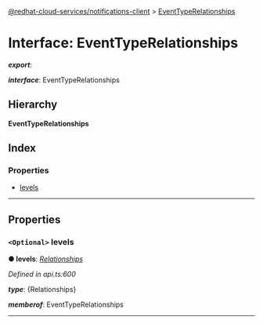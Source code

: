 [@redhat-cloud-services/notifications-client](../README.md) > [EventTypeRelationships](../interfaces/eventtyperelationships.md)

# Interface: EventTypeRelationships

*__export__*: 

*__interface__*: EventTypeRelationships

## Hierarchy

**EventTypeRelationships**

## Index

### Properties

* [levels](eventtyperelationships.md#levels)

---

## Properties

<a id="levels"></a>

### `<Optional>` levels

**● levels**: *[Relationships](relationships.md)*

*Defined in api.ts:600*

*__type__*: {Relationships}

*__memberof__*: EventTypeRelationships

___

